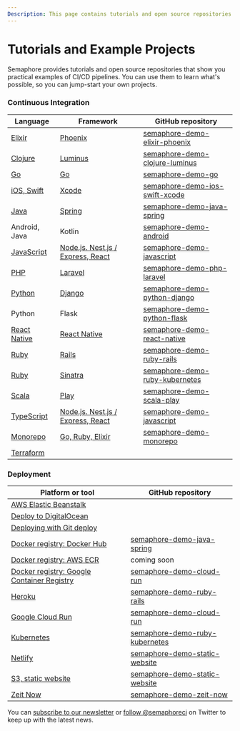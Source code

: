 ```yaml
---
Description: This page contains tutorials and open source repositories that show you practical examples of CI/CD pipelines.
---
```


# Tutorials and Example Projects

Semaphore provides tutorials and open source repositories that show you
practical examples of CI/CD pipelines. You can use them to learn what's
possible, so you can jump-start your own projects.

### Continuous Integration

<!-- markdownlint-disable -->
<table>
  <thead>
    <tr>
      <th>Language</th>
      <th>Framework</th>
      <th>GitHub repository</th>
    </tr>
  </thead>
  <tbody>
    <tr>
      <td><a href="https://docs.semaphoreci.com/examples/elixir-phoenix-continuous-integration/">Elixir</a></td>
      <td><a href="https://docs.semaphoreci.com/examples/elixir-phoenix-continuous-integration/">Phoenix</a></td>
      <td><a href="https://github.com/semaphoreci-demos/semaphore-demo-elixir-phoenix">semaphore-demo-elixir-phoenix</a></td>
    </tr>
    <tr>
      <td><a href="https://docs.semaphoreci.com/examples/clojure-luminus-ci-cd/">Clojure</a></td>
      <td><a href="https://docs.semaphoreci.com/examples/clojure-luminus-ci-cd/">Luminus</a></td>
      <td><a href="https://github.com/semaphoreci-demos/semaphore-demo-clojure-luminus">semaphore-demo-clojure-luminus</a></td>
    </tr>
    <tr>
      <td><a href="https://docs.semaphoreci.com/examples/golang-continuous-integration/">Go</a></td>
      <td><a href="https://docs.semaphoreci.com/examples/golang-continuous-integration/">Go</a></td>
      <td><a href="https://github.com/semaphoreci-demos/semaphore-demo-go">semaphore-demo-go</a></td>
    </tr>
    <tr>
      <td><a href="https://docs.semaphoreci.com/examples/ios-continuous-integration-with-xcode/">iOS, Swift</a></td>
      <td><a href="https://docs.semaphoreci.com/examples/ios-continuous-integration-with-xcode/">Xcode</a></td>
      <td><a href="https://github.com/semaphoreci-demos/semaphore-demo-ios-swift-xcode">semaphore-demo-ios-swift-xcode</a></td>
    </tr>
    <tr>
      <td><a href="https://docs.semaphoreci.com/examples/java-spring-continuous-integration/">Java</a></td>
      <td><a href="https://docs.semaphoreci.com/examples/java-spring-continuous-integration/">Spring</a></td>
      <td><a href="https://github.com/semaphoreci-demos/semaphore-demo-java-spring">semaphore-demo-java-spring</a></td>
    </tr>
    <tr>
      <td>Android, Java</td>
      <td>Kotlin</td>
      <td><a href="https://github.com/semaphoreci-demos/semaphore-demo-android/">semaphore-demo-android</a></td>
    </tr>
    <tr>
      <td><a href="https://docs.semaphoreci.com/examples/node-js-and-typescript-continuous-integration/">JavaScript</a></td>
      <td><a href="https://docs.semaphoreci.com/examples/node-js-and-typescript-continuous-integration/">Node.js.  Nest.js / Express, React</a></td>
      <td><a href="https://github.com/semaphoreci-demos/semaphore-demo-javascript">semaphore-demo-javascript</a></td>
    </tr>
    <tr>
      <td><a href="https://docs.semaphoreci.com/examples/laravel-php-continuous-integration/">PHP</a></td>
      <td><a href="https://docs.semaphoreci.com/examples/laravel-php-continuous-integration/">Laravel</a></td>
      <td><a href="https://github.com/semaphoreci-demos/semaphore-demo-php-laravel">semaphore-demo-php-laravel</a></td>
    </tr>
    <tr>
      <td><a href="https://docs.semaphoreci.com/examples/django-continuous-integration/">Python</a></td>
      <td><a href="https://docs.semaphoreci.com/examples/django-continuous-integration/">Django</a></td>
      <td><a href="https://github.com/semaphoreci-demos/semaphore-demo-python-django">semaphore-demo-python-django</a></td>
    </tr>
    <tr>
      <td>Python</td>
      <td>Flask</td>
      <td><a href="https://github.com/semaphoreci-demos/semaphore-demo-python-flask">semaphore-demo-python-flask</a></td>
    </tr>
    <tr>
      <td><a href="https://github.com/semaphoreci-demos/semaphore-demo-react-native/blob/master/README.md">React Native</a></td>
      <td><a href="https://github.com/semaphoreci-demos/semaphore-demo-react-native/blob/master/README.md">React Native</a></td>
      <td><a href="https://github.com/semaphoreci-demos/semaphore-demo-react-native">semaphore-demo-react-native</a></td>
    </tr>
    <tr>
      <td><a href="https://docs.semaphoreci.com/examples/rails-continuous-integration/">Ruby</a></td>
      <td><a href="https://docs.semaphoreci.com/examples/rails-continuous-integration/">Rails</a></td>
      <td><a href="https://github.com/semaphoreci-demos/semaphore-demo-ruby-rails">semaphore-demo-ruby-rails</a></td>
    </tr>
    <tr>
      <td><a href="https://docs.semaphoreci.com/examples/ci-cd-for-microservices-on-kubernetes/">Ruby</a></td>
      <td><a href="https://docs.semaphoreci.com/examples/ci-cd-for-microservices-on-kubernetes/">Sinatra</a></td>
      <td><a href="https://github.com/semaphoreci-demos/semaphore-demo-ruby-kubernetes">semaphore-demo-ruby-kubernetes</a></td>
    </tr>
    <tr>
      <td><a href="https://docs.semaphoreci.com/examples/scala-play-continuous-integration/">Scala</a></td>
      <td><a href="https://docs.semaphoreci.com/examples/scala-play-continuous-integration/">Play</a></td>
      <td><a href="https://github.com/semaphoreci-demos/semaphore-demo-scala-play">semaphore-demo-scala-play</a></td>
    </tr>
    <tr>
      <td><a href="https://docs.semaphoreci.com/examples/node-js-and-typescript-continuous-integration/">TypeScript</a></td>
      <td><a href="https://docs.semaphoreci.com/examples/node-js-and-typescript-continuous-integration/">Node.js.  Nest.js / Express, React</a></td>
      <td><a href="https://github.com/semaphoreci-demos/semaphore-demo-javascript">semaphore-demo-javascript</a></td>
    </tr>
     <tr>
       <td><a href="https://docs.semaphoreci.com/examples/change-based-execution-for-monorepos/">Monorepo</a></td>
       <td><a href="https://docs.semaphoreci.com/examples/change-based-execution-for-monorepos/">Go, Ruby, Elixir</a></td>
       <td><a href="https://github.com/semaphoreci-demos/semaphore-demo-monorepo">semaphore-demo-monorepo</a></td>
     </tr>
     <tr>
       <td><a href="https://docs.semaphoreci.com/examples/using-terraform-with-google-cloud/">Terraform</a></td>
       <td></td>
       <td></td>
     </tr>
  </tbody>
</table>

### Deployment

<table>
  <thead>
    <tr>
      <th>Platform or tool</th>
      <th>GitHub repository</th>
    </tr>
  </thead>
  <tbody>
    <tr>
      <td><a href="https://docs.semaphoreci.com/examples/deployment-to-aws-elastic-beanstalk/">AWS Elastic Beanstalk</a></td>
      <td></td>
    </tr>
    <tr>
      <td><a href="https://docs.semaphoreci.com/examples/deploy-to-digitalocean/">Deploy to DigitalOcean</a></td>
      <td></td>
    </tr>
    <tr>
      <td><a href="https://docs.semaphoreci.com/examples/deploying_with_git_deploy/">Deploying with Git deploy</a></td>
      <td></td>
    </tr>
    <tr>
      <td><a href="https://docs.semaphoreci.com/examples/publishing-docker-images-on-dockerhub/">Docker registry: Docker Hub</a></td>
      <td><a href="https://github.com/semaphoreci-demos/semaphore-demo-java-spring">semaphore-demo-java-spring</a></td>
    </tr>
    <tr>
      <td><a href="https://docs.semaphoreci.com/examples/pushing-docker-images-to-aws-elastic-container-registry-ecr/">Docker registry: AWS ECR</a></td>
      <td>coming soon</td>
    </tr>
    <tr>
      <td><a href="https://docs.semaphoreci.com/examples/pushing-docker-images-to-google-container-registry-gcr/">Docker registry: Google Container Registry</a></td>
      <td><a href="https://github.com/semaphoreci-demos/semaphore-demo-cloud-run">semaphore-demo-cloud-run</a></td>
    </tr>
    <tr>
      <td><a href="https://docs.semaphoreci.com/examples/heroku-deployment/">Heroku</a></td>
      <td><a href="https://github.com/semaphoreci-demos/semaphore-demo-ruby-rails">semaphore-demo-ruby-rails</a></td>
    </tr>
    <tr>
      <td><a href="https://docs.semaphoreci.com/examples/google-cloud-run-continuous-deployment/">Google Cloud Run</a></td>
      <td><a href="https://github.com/semaphoreci-demos/semaphore-demo-cloud-run">semaphore-demo-cloud-run</a></td>
    </tr>
    <tr>
      <td><a href="https://docs.semaphoreci.com/examples/ci-cd-for-microservices-on-kubernetes/">Kubernetes</a></td>
      <td><a href="https://github.com/semaphoreci-demos/semaphore-demo-ruby-kubernetes">semaphore-demo-ruby-kubernetes</a></td>
    </tr>
    <tr>
      <td><a href="https://docs.semaphoreci.com/examples/netlify-continuous-deployment/">Netlify</a></td>
      <td><a href="https://github.com/semaphoreci-demos/semaphore-demo-static-website">semaphore-demo-static-website</a></td>
    </tr>
    <tr>
      <td><a href="https://docs.semaphoreci.com/examples/continuous-deployment-of-a-static-website/">S3, static website</a></td>
      <td><a href="https://github.com/semaphoreci-demos/semaphore-demo-static-website">semaphore-demo-static-website</a></td>
    </tr>
    <tr>
      <td><a href="https://docs.semaphoreci.com/examples/zeit-now-continuous-deployment/">Zeit Now</a></td>
      <td><a href="https://github.com/semaphoreci-demos/semaphore-demo-zeit-now">semaphore-demo-zeit-now</a></td>
    </tr>
  </tbody>
</table>
<!-- markdownlint-disable -->

You can [subscribe to our newsletter][newsletter] or [follow
@semaphoreci][twitter] on Twitter to keep up with the latest news.

[newsletter]: https://semaphoreci.us5.list-manage.com/subscribe?u=72b30480e518914855ca55a85&id=d442447559
[twitter]: https://twitter.com/semaphoreci
